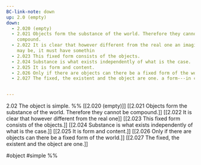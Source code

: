 ```yaml
---
BC-link-note: down
up: 2.0 (empty)
down:
  - 2.020 (empty)
  - 2.021 Objects form the substance of the world. Therefore they cannot be
    compound.
  - 2.022 It is clear that however different from the real one an imagined world
    may be, it must have somethin
  - 2.023 This fixed form consists of the objects.
  - 2.024 Substance is what exists independently of what is the case.
  - 2.025 It is form and content.
  - 2.026 Only if there are objects can there be a fixed form of the world.
  - 2.027 The fixed, the existent and the object are one. a form---in common with the real world.


---
```

2.02 The object is simple.
%%
[[2.020 (empty)]]
[[2.021 Objects form the substance of the world. Therefore they cannot be compound.]]
[[2.022 It is clear that however different from the real one]]
[[2.023 This fixed form consists of the objects.]]
[[2.024 Substance is what exists independently of what is the case.]]
[[2.025 It is form and content.]]
[[2.026 Only if there are objects can there be a fixed form of the world.]]
[[2.027 The fixed, the existent and the object are one.]]

#object #simple %%